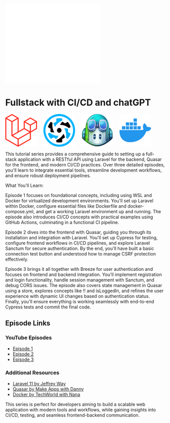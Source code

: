 <img src="./svg/ModLogoBG.svg" alt="Front-End Demystified: A Deep Dive into Vue.js" width="300"/>

# Fullstack with CI/CD and chatGPT

<div style="display: flex; gap: 20px;">
    <img src="./svg/laravel-2.svg" alt="Vue Logo" width="100"/>
    <img src="./svg/quasar.svg" alt="Vue Logo" width="100"/>
    <img src="./svg/Copilot.png" alt="Vue Logo" width="100"/>
    <img src="./svg/docker.svg" alt="Vue Logo" width="100"/>
</div>


This tutorial series provides a comprehensive guide to setting up a full-stack application with a RESTful API using Laravel for the backend, Quasar for the frontend, and modern CI/CD practices. Over three detailed episodes, you'll learn to integrate essential tools, streamline development workflows, and ensure robust deployment pipelines.

What You'll Learn:

Episode 1 focuses on foundational concepts, including using WSL and Docker for virtualized development environments. You'll set up Laravel within Docker, configure essential files like Dockerfile and docker-compose.yml, and get a working Laravel environment up and running. The episode also introduces CI/CD concepts with practical examples using GitHub Actions, culminating in a functional CI pipeline.

Episode 2 dives into the frontend with Quasar, guiding you through its installation and integration with Laravel. You'll set up Cypress for testing, configure frontend workflows in CI/CD pipelines, and explore Laravel Sanctum for secure authentication. By the end, you'll have built a basic connection test button and understood how to manage CSRF protection effectively.

Episode 3 brings it all together with Breeze for user authentication and focuses on frontend and backend integration. You'll implement registration and login functionality, handle session management with Sanctum, and debug CORS issues. The episode also covers state management in Quasar using a store, explores concepts like !! and isLoggedIn, and refines the user experience with dynamic UI changes based on authentication status. Finally, you'll ensure everything is working seamlessly with end-to-end Cypress tests and commit the final code.

## Episode Links

### YouTube Episodes
- [Episode 1](https://youtu.be/jszmgJ20DBc)
- [Episode 2](https://youtu.be/5YCva_JGPwE)
- [Episode 3](https://youtu.be/O3FiR6Re7jc)

### Additional Resources
- [Laravel 11 by Jeffrey Way](https://youtu.be/SqTdHCTWqks?si=2k1MeJ-yQZkZkuIj)
- [Quasar by Make Apps with Danny](https://youtu.be/PjCqsf87Z1Y?si=J8Pw0f3hr4IeFX0q)
- [Docker by TechWorld with Nana](https://youtu.be/pg19Z8LL06w?si=oHCH1IeZaQMNh4AP)


This series is perfect for developers aiming to build a scalable web application with modern tools and workflows, while gaining insights into CI/CD, testing, and seamless frontend-backend communication.

